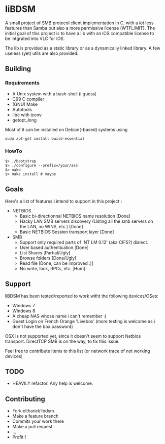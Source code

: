 # liBDSM

A small project of SMB protocol client implementation in C, with a _lot_ less
features than Samba but also a more permissive license (WTFL/MIT). The initial
goal of this project is to have a lib with an iOS compatible license to be
intgrated into VLC for iOS.

The lib is provided as a static library or as a dynamically linked library. A
few useless (yet) utils are also provided.

## Building

### Requirements

* A Unix system with a bash-shell (i guess)
* C99 C compiler
* (GNU) Make
* Autotools
* libc with iconv
* getopt_long

Most of it can be installed on Debian(-based) systems using

    sudo apt-get install build-essential

### HowTo

    $> ./bootstrap
    $> ./configure --prefix=/your/ass
    $> make
    $> make install # maybe

## Goals

Here's a list of features i intend to support in this project :
* NETBIOS
  * Basic bi-directionnal NETBIOS name resolution [Done]
  * Hacky LAN SMB servers discovery (Listing all the smb servers on the LAN, no WINS, etc.) [Done]
  * Basic NETBIOS Session transport layer [Done]
* SMB
  * Support only required parts of 'NT LM 0.12' (aka CIFS?) dialect.
  * User based authentication [Done]
  * List Shares [Partial/Ugly]
  * Browse folders [Done/Ugly]
  * Read file [Done, can be improved :)]
  * No write, lock, RPCs, etc. [Hum]

## Support

liBDSM has been tested/reported to work witht the following devices/OSes:

* Windows 7
* Windows 8
* A cheap NAS whose name i can't remember :)
* Guest Login on French Orange 'Livebox' (more testing is welcome as i don't have the box password)

OSX is not supported yet, since it doesn't seem to support Netbios transport.
DirectTCP SMB is on the way, to fix this issue.

Feel free to contribute items to this list (or network trace of not working devices)

## TODO

* HEAVILY refactor. Any help is welcome.

## Contributing

* Fork elthariel/libdsm
* Make a feature branch
* Commits your work there
* Make a pull request
* ...
* Profit !
